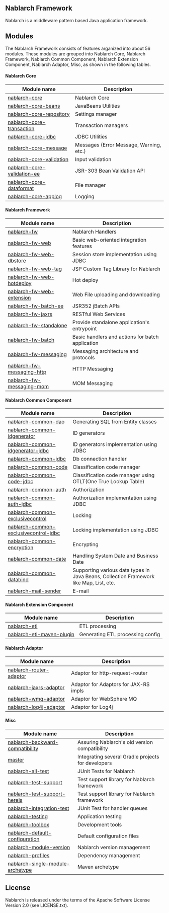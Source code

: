 ## Nablarch Framework

Nablarch is a middleware pattern based Java application framework.
  
## Modules
The Nablarch Framework consists of features arganized into about 56 modules. These modules are grouped into Nablarch Core, Nablarch Framework, 
Nablarch Common Component, Nablarch Extension Component, Nablarch Adaptor, Misc, as shown in the following tables.

#### Nablarch Core

|Module name|Description
|-----|-----
|[nablarch-core	            ](/https://github.com/nablarch/nablarch-core	            )|Nablarch Core
|[nablarch-core-beans	        ](/https://github.com/nablarch/nablarch-core-beans	        )|JavaBeans Utilities
|[nablarch-core-repository	](/https://github.com/nablarch/nablarch-core-repository	    )|Settings manager
|[nablarch-core-transaction	](/https://github.com/nablarch/nablarch-core-transaction	)|Transaction managers
|[nablarch-core-jdbc	        ](/https://github.com/nablarch/nablarch-core-jdbc	        )|JDBC Utilities
|[nablarch-core-message	    ](/https://github.com/nablarch/nablarch-core-message	    )|Messages (Error Message, Warning, etc.)
|[nablarch-core-validation	](/https://github.com/nablarch/nablarch-core-validation	    )|Input validation
|[nablarch-core-validation-ee	](/https://github.com/nablarch/nablarch-core-validation-ee	)|JSR-303 Bean Validation API
|[nablarch-core-dataformat	](/https://github.com/nablarch/nablarch-core-dataformat	    )|File manager
|[nablarch-core-applog	    ](/https://github.com/nablarch/nablarch-core-applog	        )|Logging

#### Nablarch Framework


|Module name|Description
|-----|-----
|[nablarch-fw	](/https://github.com/nablarch/nablarch-fw	)|	Nablarch Handlers
|[nablarch-fw-web	](/https://github.com/nablarch/nablarch-fw-web	)|	Basic web-oriented integration features
|[nablarch-fw-web-dbstore	](/https://github.com/nablarch/nablarch-fw-web-dbstore	)|	Session store implementation using JDBC
|[nablarch-fw-web-tag	](/https://github.com/nablarch/nablarch-fw-web-tag	)|	JSP Custom Tag Library for Nablarch
|[nablarch-fw-web-hotdeploy	](/https://github.com/nablarch/nablarch-fw-web-hotdeploy	)|	Hot deploy
|[nablarch-fw-web-extension	](/https://github.com/nablarch/nablarch-fw-web-extension	)|	Web File uploading and downloading
|[nablarch-fw-batch-ee	](/https://github.com/nablarch/nablarch-fw-batch-ee	)|	JSR352 jBatch APIs
|[nablarch-fw-jaxrs	](/https://github.com/nablarch/nablarch-fw-jaxrs	)|	RESTful Web Services
|[nablarch-fw-standalone	](/https://github.com/nablarch/nablarch-fw-standalone	)|	Provide standalone application's entrypoint
|[nablarch-fw-batch	](/https://github.com/nablarch/nablarch-fw-batch	)|	Basic handlers and actions for batch application
|[nablarch-fw-messaging	](/https://github.com/nablarch/nablarch-fw-messaging	)|	Messaging architecture and protocols
|[nablarch-fw-messaging-http	](/https://github.com/nablarch/nablarch-fw-messaging-http	)|	HTTP Messaging
|[nablarch-fw-messaging-mom	](/https://github.com/nablarch/nablarch-fw-messaging-mom	)|	MOM Messaging

#### Nablarch Common Component


|Module name|Description
|-----|-----
|[nablarch-common-dao	](/https://github.com/nablarch/nablarch-common-dao	)|	Generating SQL from Entity classes
|[nablarch-common-idgenerator	](/https://github.com/nablarch/nablarch-common-idgenerator	)|	ID generators
|[nablarch-common-idgenerator-jdbc	](/https://github.com/nablarch/nablarch-common-idgenerator-jdbc	)|	ID generators implementation using JDBC
|[nablarch-common-jdbc	](/https://github.com/nablarch/nablarch-common-jdbc	)|	Db connection handler
|[nablarch-common-code	](/https://github.com/nablarch/nablarch-common-code	)|	Classification code manager
|[nablarch-common-code-jdbc	](/https://github.com/nablarch/nablarch-common-code-jdbc	)|	Classification code manager using OTLT(One True Lookup Table)
|[nablarch-common-auth	](/https://github.com/nablarch/nablarch-common-auth	)|	Authorization
|[nablarch-common-auth-jdbc	](/https://github.com/nablarch/nablarch-common-auth-jdbc	)|	Authorization implementation using JDBC
|[nablarch-common-exclusivecontrol	](/https://github.com/nablarch/nablarch-common-exclusivecontrol	)|	Locking
|[nablarch-common-exclusivecontrol-jdbc	](/https://github.com/nablarch/nablarch-common-exclusivecontrol-jdbc	)|	Locking implementation using JDBC
|[nablarch-common-encryption	](/https://github.com/nablarch/nablarch-common-encryption	)|	Encrypting
|[nablarch-common-date	](/https://github.com/nablarch/nablarch-common-date	)|	Handling System Date and Business Date
|[nablarch-common-databind	](/https://github.com/nablarch/nablarch-common-databind	)|	Supporting various data types in Java Beans, Collection Framework like Map, List, etc.
|[nablarch-mail-sender	](/https://github.com/nablarch/nablarch-mail-sender	)|	E-mail

#### Nablarch Extension Component


|Module name|Description
|-----|-----
|[nablarch-etl	](/https://github.com/nablarch/nablarch-etl	)|	ETL processing
|[nablarch-etl-maven-plugin	](/https://github.com/nablarch/nablarch-etl-maven-plugin	)|	Generating ETL processing config 


#### Nablarch Adaptor


|Module name|Description
|-----|-----
|[nablarch-router-adaptor](/https://github.com/nablarch/nablarch-router-adaptor)|Adaptor for http-request-router
|[nablarch-jaxrs-adaptor](/https://github.com/nablarch/nablarch-jaxrs-adaptor)|Adaptor for Adaptors for JAX-RS impls
|[nablarch-wmq-adaptor](/https://github.com/nablarch/nablarch-wmq-adaptor)|Adaptor for WebSphere MQ 
|[nablarch-log4j-adaptor](/https://github.com/nablarch/nablarch-log4j-adaptor)|Adaptor for Log4j

#### Misc


|Module name|Description
|-----|-----
|[nablarch-backward-compatibility	](/https://github.com/nablarch/nablarch-backward-compatibility	)|	Assuring Nablarch's old version compatibility
|[master	](/https://github.com/nablarch/master	)|	Integrating several Gradle projects for developers
|[nablarch-all-test	](/https://github.com/nablarch/nablarch-all-test	)|	JUnit Tests for Nablarch
|[nablarch-test-support	](/https://github.com/nablarch/nablarch-test-support	)|	Test support library for Nablarch framework
|[nablarch-test-support-hereis](/https://github.com/nablarch/nablarch-test-support-hereis)|Test support library for Nablarch framework
|[nablarch-integration-test	](/https://github.com/nablarch/nablarch-integration-test	)|	JUnit Test for handler queues
|[nablarch-testing	](/https://github.com/nablarch/nablarch-testing	)|	Application testing
|[nablarch-toolbox](/https://github.com/nablarch/nablarch-toolbox)|Development tools
|[nablarch-default-configuration](/https://github.com/nablarch/nablarch-default-configuration)|Default configuration files
|[nablarch-module-version](/https://github.com/nablarch/nablarch-module-version)|Nablarch version management
|[nablarch-profiles](/https://github.com/nablarch/nablarch-profiles)|Dependency management
|[nablarch-single-module-archetype](/https://github.com/nablarch/nablarch-single-module-archetype)|Maven archetype


## License
Nablarch is released under the terms of the Apache Software License Version 2.0 (see LICENSE.txt).
